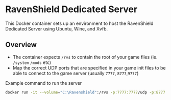 # RavenShield Dedicated Server

This Docker container sets up an environment to host the RavenShield Dedicated Server using Ubuntu, Wine, and Xvfb.

## Overview
- The container expects `/rvs` to contain the root of your game files (ie. `/system` `/mods` etc)
- Map the correct UDP ports that are specified in your game init files to be able to connect to the game server (usually `7777`, `8777`,`9777`)

Example command to run the server

```sh 
docker run -it --volume="C:\Ravenshield":/rvs -p:7777:7777/udp -p:8777:8777/udp -p:9777:9777/udp ghcr.io/danpowell88/ravenshield_dedicatedserver
```